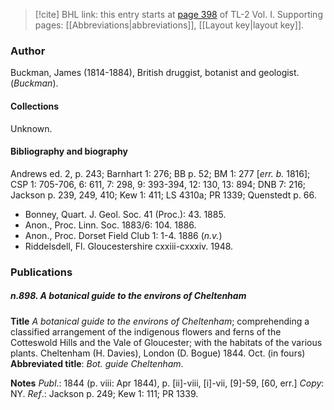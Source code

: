 > [!cite] BHL link: this entry starts at [page 398](https://www.biodiversitylibrary.org/item/103414#page/446/mode/1up) of TL-2 Vol. I.
> Supporting pages: [[Abbreviations|abbreviations]], [[Layout key|layout key]].

### Author

Buckman, James (1814-1884), British druggist, botanist and geologist. (*Buckman*).

#### Collections

Unknown.

#### Bibliography and biography

Andrews ed. 2, p. 243; Barnhart 1: 276; BB p. 52; BM 1: 277 \[*err. b.* 1816\]; CSP 1: 705-706, 6: 611, 7: 298, 9: 393-394, 12: 130, 13: 894; DNB 7: 216; Jackson p. 239, 249, 410; Kew 1: 411; LS 4310a; PR 1339; Quenstedt p. 66.
- Bonney, Quart. J. Geol. Soc. 41 (Proc.): 43. 1885.
- Anon., Proc. Linn. Soc. 1883/6: 104. 1886.
- Anon., Proc. Dorset Field Club 1: 1-4. 1886 (*n.v.*)
- Riddelsdell, Fl. Gloucestershire cxxiii-cxxxiv. 1948.

### Publications

##### n.898. A botanical guide to the environs of Cheltenham

**Title**
*A botanical guide to the environs of Cheltenham*; comprehending a classified arrangement of the indigenous flowers and ferns of the Cotteswold Hills and the Vale of Gloucester; with the habitats of the various plants. Cheltenham (H. Davies), London (D. Bogue) 1844. Oct. (in fours)
**Abbreviated title**: *Bot. guide Cheltenham*.

**Notes**
*Publ*.: 1844 (p. viii: Apr 1844), p. \[ii\]-viii, \[i\]-vii, \[9\]-59, \[60, err.\] *Copy*: NY.
*Ref*.: Jackson p. 249; Kew 1: 111; PR 1339.

